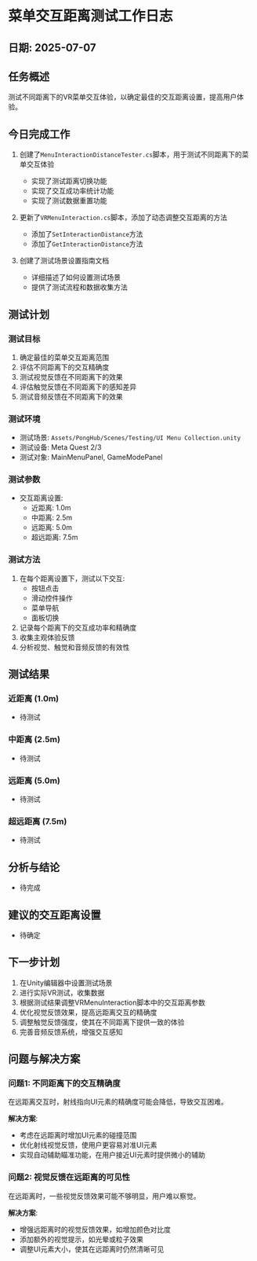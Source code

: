 # 菜单交互距离测试工作日志

## 日期: 2025-07-07

## 任务概述
测试不同距离下的VR菜单交互体验，以确定最佳的交互距离设置，提高用户体验。

## 今日完成工作

1. 创建了`MenuInteractionDistanceTester.cs`脚本，用于测试不同距离下的菜单交互体验
   - 实现了测试距离切换功能
   - 实现了交互成功率统计功能
   - 实现了测试数据重置功能

2. 更新了`VRMenuInteraction.cs`脚本，添加了动态调整交互距离的方法
   - 添加了`SetInteractionDistance`方法
   - 添加了`GetInteractionDistance`方法

3. 创建了测试场景设置指南文档
   - 详细描述了如何设置测试场景
   - 提供了测试流程和数据收集方法

## 测试计划

### 测试目标
1. 确定最佳的菜单交互距离范围
2. 评估不同距离下的交互精确度
3. 测试视觉反馈在不同距离下的效果
4. 评估触觉反馈在不同距离下的感知差异
5. 测试音频反馈在不同距离下的效果

### 测试环境
- 测试场景: `Assets/PongHub/Scenes/Testing/UI Menu Collection.unity`
- 测试设备: Meta Quest 2/3
- 测试对象: MainMenuPanel, GameModePanel

### 测试参数
- 交互距离设置:
  - 近距离: 1.0m
  - 中距离: 2.5m
  - 远距离: 5.0m
  - 超远距离: 7.5m

### 测试方法
1. 在每个距离设置下，测试以下交互:
   - 按钮点击
   - 滑动控件操作
   - 菜单导航
   - 面板切换
2. 记录每个距离下的交互成功率和精确度
3. 收集主观体验反馈
4. 分析视觉、触觉和音频反馈的有效性

## 测试结果

### 近距离 (1.0m)
- 待测试

### 中距离 (2.5m)
- 待测试

### 远距离 (5.0m)
- 待测试

### 超远距离 (7.5m)
- 待测试

## 分析与结论
- 待完成

## 建议的交互距离设置
- 待确定

## 下一步计划
1. 在Unity编辑器中设置测试场景
2. 进行实际VR测试，收集数据
3. 根据测试结果调整VRMenuInteraction脚本中的交互距离参数
4. 优化视觉反馈效果，提高远距离交互的精确度
5. 调整触觉反馈强度，使其在不同距离下提供一致的体验
6. 完善音频反馈系统，增强交互感知

## 问题与解决方案

### 问题1: 不同距离下的交互精确度
在远距离交互时，射线指向UI元素的精确度可能会降低，导致交互困难。

**解决方案**:
- 考虑在远距离时增加UI元素的碰撞范围
- 优化射线视觉反馈，使用户更容易对准UI元素
- 实现自动辅助瞄准功能，在用户接近UI元素时提供微小的辅助

### 问题2: 视觉反馈在远距离的可见性
在远距离时，一些视觉反馈效果可能不够明显，用户难以察觉。

**解决方案**:
- 增强远距离时的视觉反馈效果，如增加颜色对比度
- 添加额外的视觉提示，如光晕或粒子效果
- 调整UI元素大小，使其在远距离时仍然清晰可见